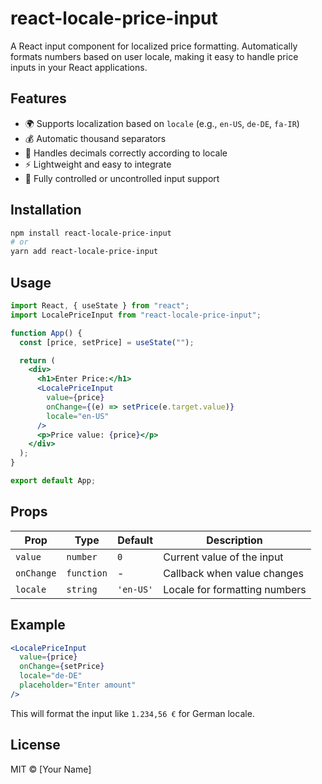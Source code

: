 # react-locale-price-input

A React input component for localized price formatting. Automatically formats numbers based on user locale, making it easy to handle price inputs in your React applications.

## Features

- 🌍 Supports localization based on `locale` (e.g., `en-US`, `de-DE`, `fa-IR`)
- 💰 Automatic thousand separators
- 🔢 Handles decimals correctly according to locale
- ⚡ Lightweight and easy to integrate
- 🎯 Fully controlled or uncontrolled input support

## Installation

```bash
npm install react-locale-price-input
# or
yarn add react-locale-price-input
```

## Usage

```jsx
import React, { useState } from "react";
import LocalePriceInput from "react-locale-price-input";

function App() {
  const [price, setPrice] = useState("");

  return (
    <div>
      <h1>Enter Price:</h1>
      <LocalePriceInput
        value={price}
        onChange={(e) => setPrice(e.target.value)}
        locale="en-US"
      />
      <p>Price value: {price}</p>
    </div>
  );
}

export default App;
```

## Props

| Prop       | Type       | Default   | Description                   |
| ---------- | ---------- | --------- | ----------------------------- |
| `value`    | `number`   | `0`       | Current value of the input    |
| `onChange` | `function` | -         | Callback when value changes   |
| `locale`   | `string`   | `'en-US'` | Locale for formatting numbers |

## Example

```jsx
<LocalePriceInput
  value={price}
  onChange={setPrice}
  locale="de-DE"
  placeholder="Enter amount"
/>
```

This will format the input like `1.234,56 €` for German locale.

## License

MIT © [Your Name]
